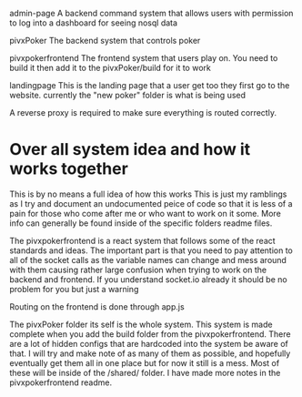 admin-page
    A backend command system that allows users with permission to log into a dashboard for seeing nosql data

pivxPoker
    The backend system that controls poker

pivxpokerfrontend
    The frontend system that users play on. You need to build it then add it to the pivxPoker/build for it to work

landingpage
    This is the landing page that a user get too they first go to the website. 
    currently the "new poker" folder is what is being used

A reverse proxy is required to make sure everything is routed correctly.



# Over all system idea and how it works together
This is by no means a full idea of how this works This is just my ramblings as I try and document an undocumented peice of code so that it is less of a pain for those
who come after me or who want to work on it some. More info can generally be found inside of the specific folders readme files.

The pivxpokerfrontend is a react system that follows some of the react standards and ideas. The important part is that you need to pay attention to all of the socket
calls as the variable names can change and mess around with them causing rather large confusion when trying to work on the backend and frontend. If you understand
socket.io already it should be no problem for you but just a warning

Routing on the frontend is done through app.js

The pivxPoker folder its self is the whole system. This system is made complete when you add the build folder from the pivxpokerfrontend. There are a lot of hidden configs that are hardcoded into the system be aware of that. I will try and make note of as many of them as possible, and hopefully eventually get them all in one place but for now it still is a mess. Most of these will be inside of the /shared/ folder. I have made more notes in the pivxpokerfrontend readme.